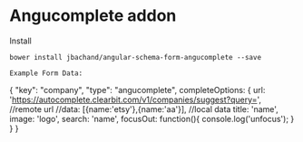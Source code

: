 Angucomplete addon
=================

Install
```
bower install jbachand/angular-schema-form-angucomplete --save

Example Form Data:

```
{
  "key": "company",
  "type": "angucomplete",
  completeOptions: {
    url: 'https://autocomplete.clearbit.com/v1/companies/suggest?query=', //remote url
    //data: [{name:'etsy'},{name:'aa'}], //local data
    title: 'name',
    image: 'logo',
    search: 'name',
    focusOut: function(){
      console.log('unfocus');
    }
  }
}
